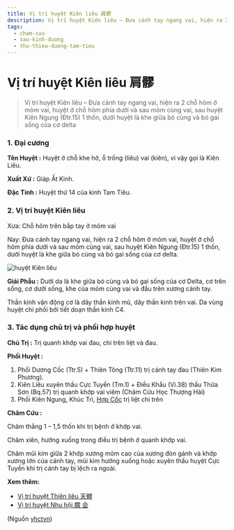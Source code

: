 ```yaml
---
title: Vị trí huyệt Kiên liêu 肩髎
description: Vị trí huyệt Kiên liêu – Đưa cánh tay ngang vai, hiện ra 2 chỗ hõm ở mỏm vai, huyệt ở chỗ hõm phía dưới và sau mỏm cùng vai, sau huyệt Kiên Ngung (Đtr.15) 1 thốn, dưới huyệt là khe giữa bó cùng và bó gai sống của cơ delta
tags:
  - cham-cuu
  - sau-kinh-duong
  - thu-thieu-duong-tam-tieu
---
```


# Vị trí huyệt Kiên liêu 肩髎 

> Vị trí huyệt Kiên liêu – Đưa cánh tay ngang vai, hiện ra 2 chỗ hõm ở mỏm vai, huyệt ở chỗ hõm phía dưới và sau mỏm cùng vai, sau huyệt Kiên Ngung (Đtr.15) 1 thốn, dưới huyệt là khe giữa bó cùng và bó gai sống của cơ delta

### 1. Đại cương

**Tên Huyệt :** Huyệt ở chỗ khe hở, ỗ trống (liêu) vai (kiên), vì vậy gọi là Kiên Liêu.

**Xuất Xứ :** Giáp Ất Kinh.

**Đặc Tính :** Huyệt thứ 14 của kinh Tam Tiêu.

### 2. Vị trí huyệt Kiên liêu

Xưa: Chỗ hõm trên bắp tay ở mỏm vai

Nay: Đưa cánh tay ngang vai, hiện ra 2 chỗ hõm ở mỏm vai, huyệt ở chỗ hõm phía dưới và sau mỏm cùng vai, sau huyệt Kiên Ngung (Đtr.15) 1 thốn, dưới huyệt là khe giữa bó cùng và bó gai sống của cơ delta.

![huyệt Kiên liêu](/imgs/yhctvn/huyet-kien-lieu-300x168.jpg)

**Giải Phẫu :** Dưới da là khe giữa bó cùng và bó gai sống của cơ Delta, cơ trên sống, cơ dưới sống, khe của mỏm cùng vai và đầu trên xương cánh tay.

Thần kinh vận động cơ là dây thần kinh mũ, dây thần kinh trên vai. Da vùng huyệt chi phối bởi tiết doạn thần kinh C4.

### 3. Tác dụng chủ trị và phối hợp huyệt

**Chủ Trị :** Trị quanh khớp vai đau, chi trên liệt và đau.

**Phối Huyệt :**

1. Phối Dương Cốc (Ttr.5) + Thiên Tông (Ttr.11) trị cánh tay đau (Thiên Kim Phương).
2. Kiên Liêu xuyên thấu Cực Tuyền (Tm.1) + Điều Khẩu (Vi.38) thấu Thừa Sơn (Bq.57) trị quanh khớp vai viêm (Châm Cứu Học Thượng Hải)
3. Phối Kiên Ngung, Khúc Trì, [Hợp Cốc](/yhctvn/huyet-hop-coc-%e5%90%88-%e8%b0%b7/) trị liệt chi trên

**Châm Cứu :**

Châm thẳng 1 – 1,5 thốn khi trị bệnh ở khớp vai.

Châm xiên, hướng xuống trong điều trị bệnh ở quanh khớp vai.

Châm mũi kim giữa 2 khớp xương mỏm cao của xương đòn gánh và khớp xương lớn của cánh tay, mũi kim hướng xuống hoặc xuyên thấu huyệt Cực Tuyền khi trị cánh tay bị lệch ra ngoài.

**Xem thêm:**

* [Vị trí huyệt Thiên liêu 天髎](/yhctvn/vi-tri-huyet-thien-lieu-%e5%a4%a9%e9%ab%8e/)
* [Vị trí huyệt Nhu hội 臑 会](/yhctvn/vi-tri-huyet-nhu-hoi-%e8%87%91-%e4%bc%9a/)

(Nguồn <a href="https://yhctvn.com/vi-tri-huyet-kien-lieu-肩髎/" target="_blank">yhctvn</a>)
